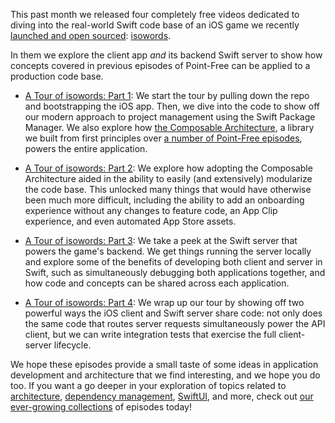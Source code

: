 This past month we released four completely free videos dedicated to diving into the real-world Swift code base of an iOS game we recently [launched and open sourced](/blog/posts/55-open-sourcing-isowords): [isowords](https://www.isowords.xyz).

In them we explore the client app _and_ its backend Swift server to show how concepts covered in previous episodes of Point-Free can be applied to a production code base.

  - [A Tour of isowords: Part 1](https://www.pointfree.co/episodes/ep142-a-tour-of-isowords-part-1):
    We start the tour by pulling down the repo and bootstrapping the iOS app. Then, we dive into the code to show off our modern approach to project management using the Swift Package Manager. We also explore how [the Composable Architecture](https://github.com/pointfreeco/swift-composable-architecture), a library we built from first principles over [a number of Point-Free episodes](/collections/composable-architecture), powers the entire application.

  - [A Tour of isowords: Part 2](https://www.pointfree.co/episodes/ep143-a-tour-of-isowords-part-2):
    We explore how adopting the Composable Architecture aided in the ability to easily (and extensively) modularize the code base. This unlocked many things that would have otherwise been much more difficult, including the ability to add an onboarding experience without any changes to feature code, an App Clip experience, and even automated App Store assets.

  - [A Tour of isowords: Part 3](https://www.pointfree.co/episodes/ep144-a-tour-of-isowords-part-3):
    We take a peek at the Swift server that powers the game's backend. We get things running the server locally and explore some of the benefits of developing both client and server in Swift, such as simultaneously debugging both applications together, and how code and concepts can be shared across each application.

  - [A Tour of isowords: Part 4](https://www.pointfree.co/episodes/ep145-a-tour-of-isowords-part-4):
    We wrap up our tour by showing off two powerful ways the iOS client and Swift server share code: not only does the same code that routes server requests simultaneously power the API client, but we can write integration tests that exercise the full client-server lifecycle.

We hope these episodes provide a small taste of some ideas in application development and architecture that we find interesting, and we hope you do too. If you want a go deeper in your exploration of topics related to [architecture](/collections/composable-architecture), [dependency management](/collections/dependencies), [SwiftUI](/collections/swiftui), and more, check out [our ever-growing collections](/collections) of episodes today!
